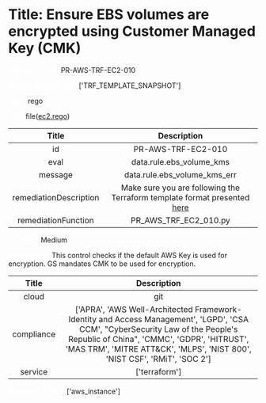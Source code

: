 



# Title: Ensure EBS volumes are encrypted using Customer Managed Key (CMK)


***<font color="white">Master Test Id:</font>*** PR-AWS-TRF-EC2-010

***<font color="white">Master Snapshot Id:</font>*** ['TRF_TEMPLATE_SNAPSHOT']

***<font color="white">type:</font>*** rego

***<font color="white">rule:</font>*** file([ec2.rego])  
  
  
  
  

|Title|Description|
| :---: | :---: |
|id|PR-AWS-TRF-EC2-010|
|eval|data.rule.ebs_volume_kms|
|message|data.rule.ebs_volume_kms_err|
|remediationDescription|Make sure you are following the Terraform template format presented <a href='https://registry.terraform.io/providers/hashicorp/aws/latest/docs/resources/instance#kms_key_id' target='_blank'>here</a>|
|remediationFunction|PR_AWS_TRF_EC2_010.py|


***<font color="white">Severity:</font>*** Medium

***<font color="white">Description:</font>*** This control checks if the default AWS Key is used for encryption. GS mandates CMK to be used for encryption.  
  
  

|Title|Description|
| :---: | :---: |
|cloud|git|
|compliance|['APRA', 'AWS Well-Architected Framework-Identity and Access Management', 'LGPD', 'CSA CCM', "CyberSecurity Law of the People's Republic of China", 'CMMC', 'GDPR', 'HITRUST', 'MAS TRM', 'MITRE ATT&CK', 'MLPS', 'NIST 800', 'NIST CSF', 'RMiT', 'SOC 2']|
|service|['terraform']|


***<font color="white">Resource Types:</font>*** ['aws_instance']


[ec2.rego]: https://github.com/prancer-io/prancer-compliance-test/tree/master/aws/terraform/ec2.rego
